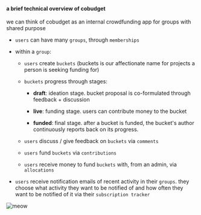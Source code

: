 #### a brief technical overview of cobudget

we can think of cobudget as an internal crowdfunding app for groups with shared purpose

- `users` can have many `groups`, through `memberships`

- within a `group`:

  - `users` create `buckets` (buckets is our affectionate name for projects a person is seeking funding for)

  - `buckets` progress through stages:

    - **draft**: ideation stage. bucket proposal is co-formulated through feedback + discussion

    - **live**: funding stage. users can contribute money to the bucket

    - **funded**: final stage. after a bucket is funded, the bucket's author continuously reports back on its progress.

  - `users` discuss / give feedback on `buckets` via `comments`

  - `users` fund `buckets` via `contributions`

  - `users` receive money to fund `buckets` with, from an admin, via `allocations`

- `users` receive notification emails of recent activity in their `groups`. they choose what activity they want to be notified of and how often they want to be notified of it via their `subscription tracker`

![meow](http://i.imgur.com/uniwvuQ.jpg)
